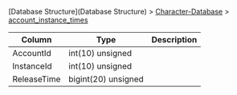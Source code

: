 [Database Structure](Database Structure) > [Character-Database](Character-Database) > [account_instance_times](account_instance_times)

Column | Type | Description
--- | --- | ---
AccountId | int(10) unsigned | 
InstanceId | int(10) unsigned | 
ReleaseTime | bigint(20) unsigned | 
